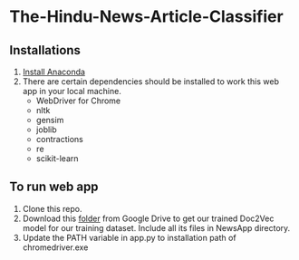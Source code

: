 # The-Hindu-News-Article-Classifier

## Installations 

1. [Install Anaconda ](https://docs.anaconda.com/anaconda/install/)
2. There are certain dependencies should be installed to work this web app in your local machine.
     - WebDriver for Chrome
     - nltk
     - gensim
     - joblib
     - contractions
     - re
     - scikit-learn
      
## To run web app 
 1. Clone this repo.
 2. Download this [folder](https://drive.google.com/drive/folders/1WPUT9Fk_I7akEMG0pY-F1GpBj62ZETyz?usp=sharing) from Google Drive to get our trained Doc2Vec model for our training dataset. Include all its files in NewsApp directory.
 3. Update the PATH variable in app.py to installation path of chromedriver.exe
 
 
 
 
